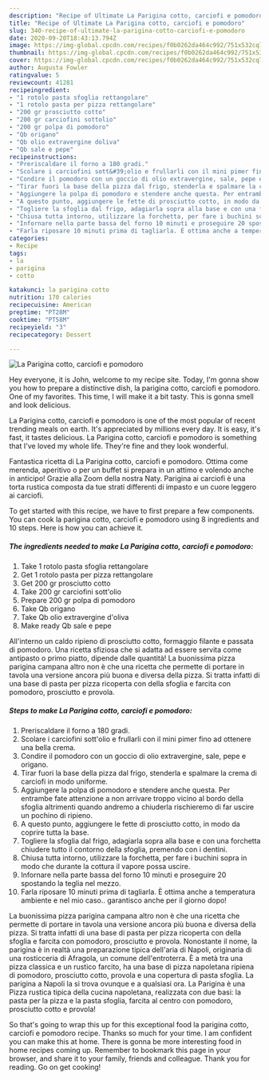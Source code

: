 ```yaml
---
description: "Recipe of Ultimate La Parigina cotto, carciofi e pomodoro"
title: "Recipe of Ultimate La Parigina cotto, carciofi e pomodoro"
slug: 340-recipe-of-ultimate-la-parigina-cotto-carciofi-e-pomodoro
date: 2020-09-20T18:43:13.794Z
image: https://img-global.cpcdn.com/recipes/f0b0262da464c992/751x532cq70/la-parigina-cotto-carciofi-e-pomodoro-recipe-main-photo.jpg
thumbnail: https://img-global.cpcdn.com/recipes/f0b0262da464c992/751x532cq70/la-parigina-cotto-carciofi-e-pomodoro-recipe-main-photo.jpg
cover: https://img-global.cpcdn.com/recipes/f0b0262da464c992/751x532cq70/la-parigina-cotto-carciofi-e-pomodoro-recipe-main-photo.jpg
author: Augusta Fowler
ratingvalue: 5
reviewcount: 41281
recipeingredient:
- "1 rotolo pasta sfoglia rettangolare"
- "1 rotolo pasta per pizza rettangolare"
- "200 gr prosciutto cotto"
- "200 gr carciofini sottolio"
- "200 gr polpa di pomodoro"
- "Qb origano"
- "Qb olio extravergine doliva"
- "Qb sale e pepe"
recipeinstructions:
- "Preriscaldare il forno a 180 gradi."
- "Scolare i carciofini sott&#39;olio e frullarli con il mini pimer fino ad ottenere una bella crema."
- "Condire il pomodoro con un goccio di olio extravergine, sale, pepe e origano."
- "Tirar fuori la base della pizza dal frigo, stenderla e spalmare la crema di carciofi in modo uniforme."
- "Aggiungere la polpa di pomodoro e stendere anche questa. Per entrambe fate attenzione a non arrivare troppo vicino al bordo della sfoglia altrimenti quando andremo a chiuderla rischieremo di far uscire un pochino di ripieno."
- "A questo punto, aggiungere le fette di prosciutto cotto, in modo da coprire tutta la base."
- "Togliere la sfoglia dal frigo, adagiarla sopra alla base e con una forchetta chiudere tutto il contorno della sfoglia, premendo con i dentini."
- "Chiusa tutta intorno, utilizzare la forchetta, per fare i buchini sopra in modo che durante la cottura il vapore possa uscire."
- "Infornare nella parte bassa del forno 10 minuti e proseguire 20 spostando la teglia nel mezzo."
- "Farla riposare 10 minuti prima di tagliarla. È ottima anche a temperatura ambiente e nel mio caso.. garantisco anche per il giorno dopo!"
categories:
- Recipe
tags:
- la
- parigina
- cotto

katakunci: la parigina cotto 
nutrition: 170 calories
recipecuisine: American
preptime: "PT28M"
cooktime: "PT58M"
recipeyield: "3"
recipecategory: Dessert

---
```



![La Parigina cotto, carciofi e pomodoro](https://img-global.cpcdn.com/recipes/f0b0262da464c992/751x532cq70/la-parigina-cotto-carciofi-e-pomodoro-recipe-main-photo.jpg)

Hey everyone, it is John, welcome to my recipe site. Today, I'm gonna show you how to prepare a distinctive dish, la parigina cotto, carciofi e pomodoro. One of my favorites. This time, I will make it a bit tasty. This is gonna smell and look delicious.

La Parigina cotto, carciofi e pomodoro is one of the most popular of recent trending meals on earth. It's appreciated by millions every day. It is easy, it's fast, it tastes delicious. La Parigina cotto, carciofi e pomodoro is something that I've loved my whole life. They're fine and they look wonderful.

Fantastica ricetta di La Parigina cotto, carciofi e pomodoro. Ottima come merenda, aperitivo o per un buffet si prepara in un attimo e volendo anche in anticipo! Grazie alla Zoom della nostra Naty. Parigina ai carciofi è una torta rustica composta da tue strati differenti di impasto e un cuore leggero ai carciofi.


To get started with this recipe, we have to first prepare a few components. You can cook la parigina cotto, carciofi e pomodoro using 8 ingredients and 10 steps. Here is how you can achieve it.

<!--inarticleads1-->

##### The ingredients needed to make La Parigina cotto, carciofi e pomodoro:

1. Take 1 rotolo pasta sfoglia rettangolare
1. Get 1 rotolo pasta per pizza rettangolare
1. Get 200 gr prosciutto cotto
1. Take 200 gr carciofini sott&#39;olio
1. Prepare 200 gr polpa di pomodoro
1. Take Qb origano
1. Take Qb olio extravergine d&#39;oliva
1. Make ready Qb sale e pepe


All&#39;interno un caldo ripieno di prosciutto cotto, formaggio filante e passata di pomodoro. Una ricetta sfiziosa che si adatta ad essere servita come antipasto o primo piatto, dipende dalle quantità! La buonissima pizza parigina campana altro non è che una ricetta che permette di portare in tavola una versione ancora più buona e diversa della pizza. Si tratta infatti di una base di pasta per pizza ricoperta con della sfoglia e farcita con pomodoro, prosciutto e provola. 

<!--inarticleads2-->

##### Steps to make La Parigina cotto, carciofi e pomodoro:

1. Preriscaldare il forno a 180 gradi.
1. Scolare i carciofini sott&#39;olio e frullarli con il mini pimer fino ad ottenere una bella crema.
1. Condire il pomodoro con un goccio di olio extravergine, sale, pepe e origano.
1. Tirar fuori la base della pizza dal frigo, stenderla e spalmare la crema di carciofi in modo uniforme.
1. Aggiungere la polpa di pomodoro e stendere anche questa. Per entrambe fate attenzione a non arrivare troppo vicino al bordo della sfoglia altrimenti quando andremo a chiuderla rischieremo di far uscire un pochino di ripieno.
1. A questo punto, aggiungere le fette di prosciutto cotto, in modo da coprire tutta la base.
1. Togliere la sfoglia dal frigo, adagiarla sopra alla base e con una forchetta chiudere tutto il contorno della sfoglia, premendo con i dentini.
1. Chiusa tutta intorno, utilizzare la forchetta, per fare i buchini sopra in modo che durante la cottura il vapore possa uscire.
1. Infornare nella parte bassa del forno 10 minuti e proseguire 20 spostando la teglia nel mezzo.
1. Farla riposare 10 minuti prima di tagliarla. È ottima anche a temperatura ambiente e nel mio caso.. garantisco anche per il giorno dopo!


La buonissima pizza parigina campana altro non è che una ricetta che permette di portare in tavola una versione ancora più buona e diversa della pizza. Si tratta infatti di una base di pasta per pizza ricoperta con della sfoglia e farcita con pomodoro, prosciutto e provola. Nonostante il nome, la parigina è in realtà una preparazione tipica dell&#39;aria di Napoli, originaria di una rosticceria di Afragola, un comune dell&#39;entroterra. È a metà tra una pizza classica e un rustico farcito, ha una base di pizza napoletana ripiena di pomodoro, prosciutto cotto, provola e una copertura di pasta sfoglia. La parigina a Napoli la si trova ovunque e a qualsiasi ora. La Parigina è una Pizza rustica tipica della cucina napoletana, realizzata con due basi: la pasta per la pizza e la pasta sfoglia, farcita al centro con pomodoro, prosciutto cotto e provola! 

So that's going to wrap this up for this exceptional food la parigina cotto, carciofi e pomodoro recipe. Thanks so much for your time. I am confident you can make this at home. There is gonna be more interesting food in home recipes coming up. Remember to bookmark this page in your browser, and share it to your family, friends and colleague. Thank you for reading. Go on get cooking!
